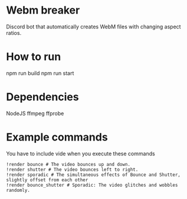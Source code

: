# Webm breaker
Discord bot that automatically creates WebM files with changing aspect ratios.

# How to run
npm run build
npm run start

# Dependencies
NodeJS
ffmpeg
ffprobe


# Example commands
You have to include vide when you execute these commands
```
!render bounce # The video bounces up and down.
!render shutter # The video bounces left to right.
!render sporadic # The simultaneous effects of Bounce and Shutter, slightly offset from each other
!render bounce_shutter # Sporadic: The video glitches and wobbles randomly.
```
